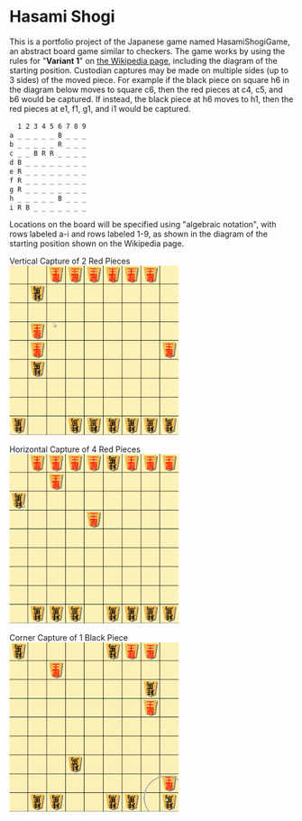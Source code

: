 # Hasami Shogi

This is a portfolio project of the Japanese game named HasamiShogiGame, an abstract board game similar to checkers. The game works by using the rules for "**Variant 1**" on [the Wikipedia page](https://en.wikipedia.org/wiki/Hasami_shogi), including the diagram of the starting position. Custodian captures may be made on multiple sides (up to 3 sides) of the moved piece. For example if the black piece on square h6 in the diagram below moves to square c6, then the red pieces at c4, c5, and b6 would be captured. If instead, the black piece at h6 moves to h1, then the red pieces at e1, f1, g1, and i1 would be captured.

```
  1 2 3 4 5 6 7 8 9
a _ _ _ _ _ B _ _ _
b _ _ _ _ _ R _ _ _
c _ _ B R R _ _ _ _
d B _ _ _ _ _ _ _ _
e R _ _ _ _ _ _ _ _
f R _ _ _ _ _ _ _ _
g R _ _ _ _ _ _ _ _
h _ _ _ _ _ B _ _ _
i R B _ _ _ _ _ _ _
```

Locations on the board will be specified using "algebraic notation", with rows labeled a-i and rows labeled 1-9, as shown in the diagram of the starting position shown on the Wikipedia page.

Vertical Capture of 2 Red Pieces
<img src="https://github.com/ChocolateTaco/Hasami-Shogi/blob/main/sample/vertical_cap.gif" width="300" height="300"/>


Horizontal Capture of 4 Red Pieces
<img src="https://github.com/ChocolateTaco/Hasami-Shogi/blob/main/sample/horizontal_cap.gif" width="300" height="300"/>


Corner Capture of 1 Black Piece
<img src="https://github.com/ChocolateTaco/Hasami-Shogi/blob/main/sample/corner_cap.gif" width="300" height="300"/>

